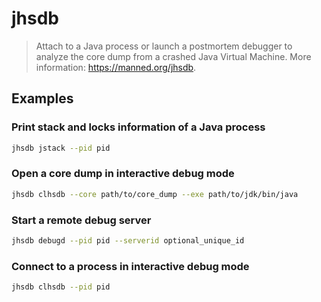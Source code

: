 # jhsdb

> Attach to a Java process or launch a postmortem debugger to analyze the core dump from a crashed Java Virtual Machine. More information: <https://manned.org/jhsdb>.

## Examples

### Print stack and locks information of a Java process

```bash
jhsdb jstack --pid pid
```

### Open a core dump in interactive debug mode

```bash
jhsdb clhsdb --core path/to/core_dump --exe path/to/jdk/bin/java
```

### Start a remote debug server

```bash
jhsdb debugd --pid pid --serverid optional_unique_id
```

### Connect to a process in interactive debug mode

```bash
jhsdb clhsdb --pid pid
```
